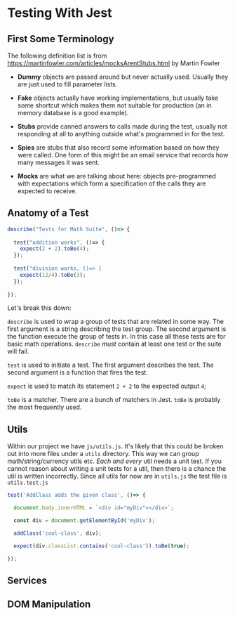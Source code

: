 # Testing With Jest

## First Some Terminology

The following definition list is from https://martinfowler.com/articles/mocksArentStubs.html by Martin Fowler

- **Dummy** objects are passed around but never actually used. Usually they are just
  used to fill parameter lists.

- **Fake** objects actually have working implementations, but usually take some
  shortcut which makes them not suitable for production (an in memory
  database is a good example).

- **Stubs** provide canned answers to calls made during the test, usually not responding at all to anything outside what's programmed in for the test.

- **Spies** are stubs that also record some information based on how they were called. One form of this might be an email service that records how many messages it was sent.

- **Mocks** are what we are talking about here: objects pre-programmed with expectations which form a specification of the calls they are expected to receive.

## Anatomy of a Test
```js
describe("Tests for Math Suite", ()=> {
  
  test("addition works", ()=> {
    expect(2 + 2).toBe(4);
  });
  
  test("division works, ()=> {
    expect(12/4).toBe(3);
  });
  
});
```
Let's break this down:

`describe` is used to wrap a group of tests that are related in some way.  The first argument is a string describing the test group.  The second argument is the function execute the group of tests in.  In this case all these tests are for basic math operations.  `describe` *must* contain at least one test or the suite will fail.

`test` is used to initiate a test.  The first argument describes the test.  The second argument is a function that fires the test.

`expect` is used to match its statement `2 + 2` to the expected output `4`;

`toBe` is a matcher.  There are a bunch of matchers in Jest.  `toBe` is probably the most frequently used.


## Utils

Within our project we have `js/utils.js`. It's likely that this
could be broken out into more files under a
`utils` directory. This way we can group math/string/currency
utils etc. _Each and every_ util needs a unit test. If you cannot
reason about writing a unit tests for a util, then there is a chance the
util is written incorrectly. Since all utils for now are in
`utils.js` the test file is `utils.test.js`

```js
test('AddClass adds the given class', ()=> {

  document.body.innerHTML = `<div id="myDiv"></div>`;

  const div = document.getElementById('myDiv');

  addClass('cool-class', div);

  expect(div.classList.contains('cool-class')).toBe(true);

});
```

## Services

## DOM Manipulation
